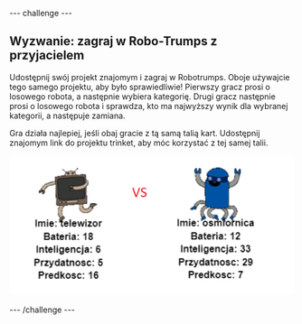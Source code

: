 \--- challenge \---

## Wyzwanie: zagraj w Robo-Trumps z przyjacielem

Udostępnij swój projekt znajomym i zagraj w Robotrumps. Oboje używajcie tego samego projektu, aby było sprawiedliwie! Pierwszy gracz prosi o losowego robota, a następnie wybiera kategorię. Drugi gracz następnie prosi o losowego robota i sprawdza, kto ma najwyższy wynik dla wybranej kategorii, a następuje zamiana.

Gra działa najlepiej, jeśli obaj gracie z tą samą talią kart. Udostępnij znajomym link do projektu trinket, aby móc korzystać z tej samej talii.

![zrzut ekranu](images/robotrumps-play.png)

\--- /challenge \---